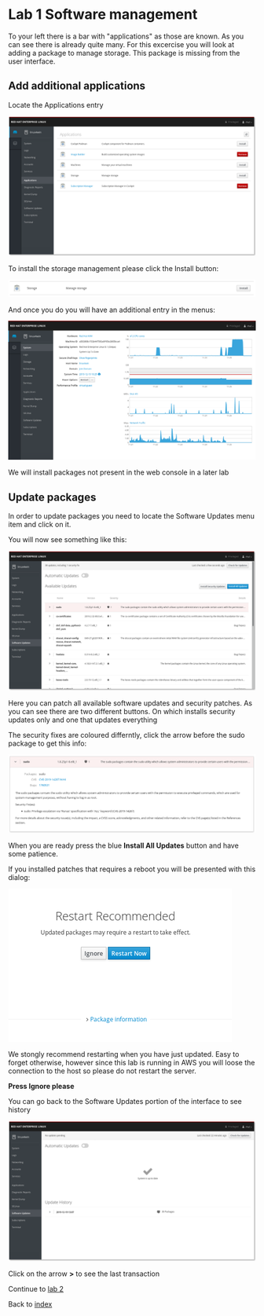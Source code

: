 # Lab 1 Software management

To your left there is a bar with "applications" as those are known. As you can see there is already quite many. For this excercise you will look at adding a package to manage storage. This package is missing from the user interface.

## Add additional applications

Locate the Applications entry

![applications user interface ](images/interface_apps.png)

To install the storage management please click the Install button:

![install button](images/storage_install.png)

And once you do you will have an additional entry in the menus:

![system user interface](images/interface_plusstorage.png)

We will install packages not present in the web console in a later lab

## Update packages

In order to update packages you need to locate the Software Updates menu item and click on it.

You will now see something like this:

![yum update user interface](images/interface_updates.png)

Here you can patch all available software updates and security patches. As you can see there are two different buttons. On which installs security updates only and one that updates everything

The security fixes are coloured differntly, click the arrow before the sudo package to get this info:

![sudo package patch info](images/package_sudo.png)

When you are ready press the blue **Install All Updates** button and have some patience.

 If you installed patches that requires a reboot you will be presented with this dialog:

![yum update restart](images/interface_yumrestart.png)

We stongly recommend restarting when you have just updated. Easy to forget otherwise, however since this lab is running in AWS you will loose the connection to the host so please do not restart the server.


**Press Ignore please**

You can go back to the Software Updates portion of the interface to see history

![user interface of yum history](images/interface_yumhistory.png)

Click on the arrow **>** to see the last transaction

Continue to [lab 2](lab2.md)

Back to [index](thews.md)